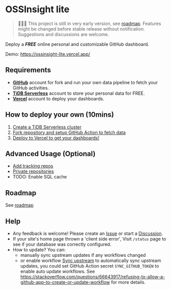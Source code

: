 # OSSInsight lite

> 🚧🚧🚧 This project is still in very early version, see [roadmap](https://github.com/pingcap/ossinsight-lite/issues/1).
> Features might be changed before stable release without notification.
> Suggestions and discussions are welcome.

Deploy a ***FREE*** online personal and customizable GitHub dashboard.

Demo: https://ossinsight-lite.vercel.app/

## Requirements

- **[GitHub](https://github.com.)** account for fork and run your own data pipeline to fetch your GitHub activities.
- **[TiDB Serverless](https://tidbcloud.com/?utm_source=github&utm_medium=ossinsight_lite)** account to store your personal data for FREE.
- **[Vercel](https://vercel.com/)** account to deploy your dashboards.

## How to deploy your own (10mins)

1. [Create a TiDB Serverless cluster](docs/setup/database.md)
2. [Fork repository and setup GitHub Action to fetch data](docs/setup/repo-and-action.md)
3. [Deploy to Vercel to get your dashboards!](docs/setup/deploy-to-vercel.md)

## Advanced Usage (Optional)

- [Add tracking repos](docs/setup/tracking-repos.md)
- [Private repositories](docs/setup/private-repositories.md)
- TODO: Enable SQL cache

## Roadmap

See [roadmap](https://github.com/pingcap/ossinsight-lite/issues/1)

## Help

- Any feedback is welcome! Please create an [Issue](https://github.com/pingcap/ossinsight-lite/issues/new/choose) or
start a [Discussion](https://github.com/pingcap/ossinsight-lite/discussions/new/choose).
- If your site's home page thrown a 'client side error', Visit `/status` page to see if your database was correctly
configured.
- How to update? You can:
  - manually sync upstream updates if any workflows changed
  - or enable workflow [Sync upstream](.github/workflows/repo-sync.yml) to automatically sync upstream updates, you could set GitHub Action secret `SYNC_GITHUB_TOKEN` to enable auto update workflows. See https://stackoverflow.com/questions/66643917/refusing-to-allow-a-github-app-to-create-or-update-workflow for more
details.

